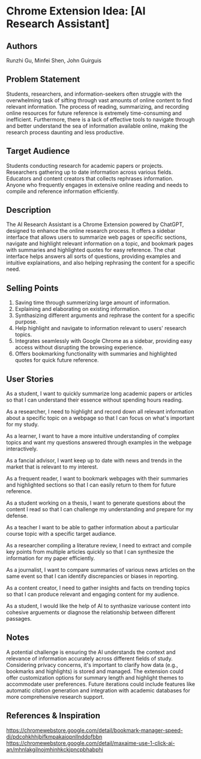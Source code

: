 # Chrome Extension Idea: [AI Research Assistant]

## Authors

Runzhi Gu,  Minfei Shen, John Guirguis

## Problem Statement

Students, researchers, and information-seekers often struggle with the overwhelming task of sifting through vast amounts of online content to find relevant information. The process of reading, summarizing, and recording online resources for future reference is extremely time-consuming and inefficient. Furthermore, there is a lack of effective tools to navigate through and better understand the sea of information available online, making the research process daunting and less productive.


## Target Audience

Students conducting research for academic papers or projects.
Researchers gathering up to date information across various fields.
Educators and content creators that collects rephrases information.  
Anyone who frequently engages in extensive online reading and needs to compile and reference information efficiently.

## Description

The AI Research Assistant is a Chrome Extension powered by ChatGPT, designed to enhance the online research process. It offers a sidebar interface that allows users to summarize web pages or specific sections, navigate and highlight relevant information on a topic, and bookmark pages with summaries and highlighted quotes for easy reference. The chat interface helps answers all sorts of questions, providing examples and  intuitive explainations, and also helping rephrasing the content for a specific need. 


## Selling Points

1. Saving time through summerizing large amount of information. 
2. Explaining and elaborating on existing information.
3. Synthasizing different arguments and rephrase the content for a specific purpose. 
4. Help highlight and navigate to information relevant to users' research topics.    
5. Integrates seamlessly with Google Chrome as a sidebar, providing easy access without disrupting the browsing experience.
6. Offers bookmarking functionality with summaries and highlighted quotes for quick future reference.


## User Stories

As a student, I want to quickly summarize long academic papers or articles so that I can understand their essence without spending hours reading.

As a researcher, I need to highlight and record down all relevant information about a specific topic on a webpage so that I can focus on what's important for my study.

As a learner, I want to have a more intuitive understanding of complex topics and want my questions answered through examples in the webpage interactively. 

As a fancial advisor, I want keep up to date with news and trends in the market that is relevant to my interest. 

As a frequent reader, I want to bookmark webpages with their summaries and highlighted sections so that I can easily return to them for future reference.

As a student working on a thesis, I want to generate questions about the content I read so that I can challenge my understanding and prepare for my defense.

As a teacher I want to be able to gather information about a particular course topic with a specific target audiance.  

As a researcher compiling a literature review, I need to extract and compile key points from multiple articles quickly so that I can synthesize the information for my paper efficiently.

As a journalist, I want to compare summaries of various news articles on the same event so that I can identify discrepancies or biases in reporting.

As a content creator, I need to gather insights and facts on trending topics so that I can produce relevant and engaging content for my audience.

As a student, I would like the help of AI to synthasize variouse content into cohesive arguements or diagnose the relationship between different passages. 



## Notes

A potential challenge is ensuring the AI understands the context and relevance of information accurately across different fields of study.
Considering privacy concerns, it's important to clarify how data (e.g., bookmarks and highlights) is stored and managed.
The extension could offer customization options for summary length and highlight themes to accommodate user preferences.
Future iterations could include features like automatic citation generation and integration with academic databases for more comprehensive research support.

## References & Inspiration

https://chromewebstore.google.com/detail/bookmark-manager-speed-di/pdcohkhhjbifkmpakaiopnllnddofbbn
https://chromewebstore.google.com/detail/maxaime-use-1-click-ai-an/mhnlakgilnojmhinhkckjpncpbhabphi

